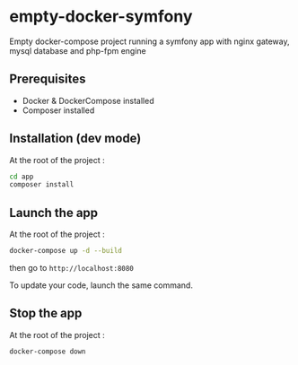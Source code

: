 # empty-docker-symfony
Empty docker-compose project running a symfony app with nginx gateway, mysql database and php-fpm engine


## Prerequisites
- Docker & DockerCompose installed
- Composer installed

## Installation (dev mode)
At the root of the project :
```bash
cd app
composer install
```

## Launch the app
At the root of the project :
```bash
docker-compose up -d --build
```
then go to `http://localhost:8080`

To update your code, launch the same command.

## Stop the app
At the root of the project :
```bash
docker-compose down
```
